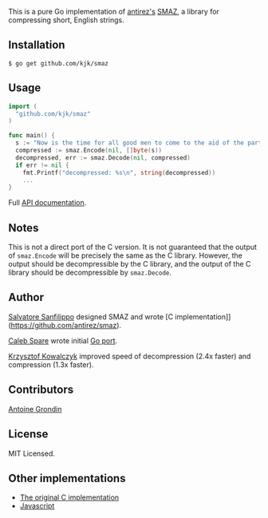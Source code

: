 This is a pure Go implementation of [antirez's](https://github.com/antirez)
[SMAZ](https://github.com/antirez/smaz), a library for compressing short,
English strings.

## Installation

    $ go get github.com/kjk/smaz

## Usage

``` go
import (
  "github.com/kjk/smaz"
)

func main() {
  s := "Now is the time for all good men to come to the aid of the party."
  compressed := smaz.Encode(nil, []byte(s))
  decompressed, err := smaz.Decode(nil, compressed)
  if err != nil {
    fmt.Printf("decompressed: %s\n", string(decompressed))
    ...
}
```

Full [API documentation](http://godoc.org/github.com/kjk/smaz).

## Notes

This is not a direct port of the C version. It is not guaranteed that the output
of `smaz.Encode` will be precisely the same as the C library. However, the
output should be decompressible by the C library, and the output of the C
library should be decompressible by `smaz.Decode`.

## Author

[Salvatore Sanfilippo](https://github.com/antirez) designed SMAZ and wrote
[C implementation]](https://github.com/antirez/smaz).

[Caleb Spare](https://github.com/cespare) wrote initial
[Go port](https://github.com/cespare/go-smaz).

[Krzysztof Kowalczyk](http://blog.kowalczyk.info) improved speed of
decompression (2.4x faster) and compression (1.3x faster).

## Contributors

[Antoine Grondin](https://github.com/aybabtme)

## License

MIT Licensed.

## Other implementations

* [The original C implementation](https://github.com/antirez/smaz)
* [Javascript](https://npmjs.org/package/smaz)
